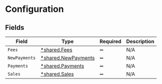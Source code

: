 # Configuration


## Fields

| Field                                                            | Type                                                             | Required                                                         | Description                                                      |
| ---------------------------------------------------------------- | ---------------------------------------------------------------- | ---------------------------------------------------------------- | ---------------------------------------------------------------- |
| `Fees`                                                           | [*shared.Fees](../../../pkg/models/shared/fees.md)               | :heavy_minus_sign:                                               | N/A                                                              |
| `NewPayments`                                                    | [*shared.NewPayments](../../../pkg/models/shared/newpayments.md) | :heavy_minus_sign:                                               | N/A                                                              |
| `Payments`                                                       | [*shared.Payments](../../../pkg/models/shared/payments.md)       | :heavy_minus_sign:                                               | N/A                                                              |
| `Sales`                                                          | [*shared.Sales](../../../pkg/models/shared/sales.md)             | :heavy_minus_sign:                                               | N/A                                                              |